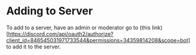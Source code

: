 # Adding to Server
To add to a server, have an admin or moderator go to (this link)[https://discord.com/api/oauth2/authorize?client_id=846545031971733544&permissions=34359814208&scope=bot] to add it to the server.